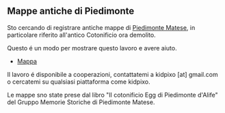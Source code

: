 ## Mappe antiche di Piedimonte 

Sto cercando di registrare antiche mappe di [Piedimonte Matese](https://it.wikipedia.org/wiki/Piedimonte_Matese), in particolare riferito all'antico Cotonificio ora demolito.

Questo é un modo per mostrare questo lavoro e avere aiuto.

- [Mappa](map.html)

Il lavoro é disponibile a cooperazioni, contattatemi a kidpixo [at] gmail.com o cercatemi su qualsiasi piattaforma come kidpixo.

Le mappe sno state prese dal libro "Il cotonificio Egg di Piedimonte d'Alife" del Gruppo Memorie Storiche di Piedimonte Matese.

